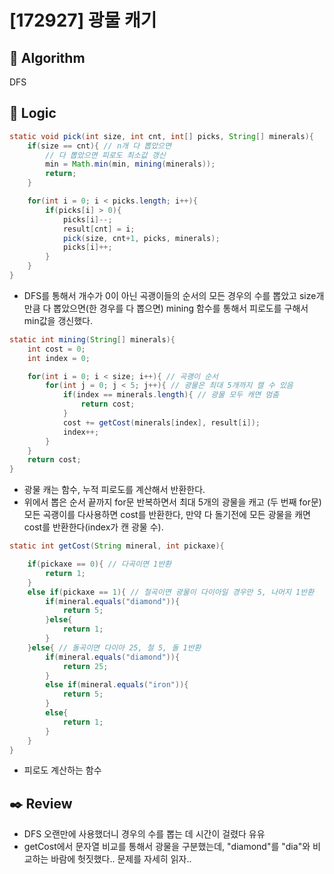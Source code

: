 # [172927] 광물 캐기

## :pushpin: **Algorithm**

DFS

## :round_pushpin: **Logic**

```java
static void pick(int size, int cnt, int[] picks, String[] minerals){
	if(size == cnt){ // n개 다 뽑았으면
		// 다 뽑았으면 피로도 최소값 갱신
		min = Math.min(min, mining(minerals));
		return;
	}

	for(int i = 0; i < picks.length; i++){
		if(picks[i] > 0){
			picks[i]--;
			result[cnt] = i;
			pick(size, cnt+1, picks, minerals);
			picks[i]++;
		}
	}
}
```

- DFS를 통해서 개수가 0이 아닌 곡괭이들의 순서의 모든 경우의 수를 뽑았고 size개만큼 다 뽑았으면(한 경우를 다 뽑으면) mining 함수를 통해서 피로도를 구해서 min값을 갱신했다.

```java
static int mining(String[] minerals){
	int cost = 0;
	int index = 0;

	for(int i = 0; i < size; i++){ // 곡괭이 순서
		for(int j = 0; j < 5; j++){ // 광물은 최대 5개까지 캘 수 있음
			if(index == minerals.length){ // 광물 모두 캐면 멈춤
				return cost;
			}
			cost += getCost(minerals[index], result[i]);
			index++;
		}
	}
	return cost;
}
```

- 광물 캐는 함수, 누적 피로도를 계산해서 반환한다.
- 위에서 뽑은 순서 끝까지 for문 반복하면서 최대 5개의 광물을 캐고 (두 번째 for문) 모든 곡괭이를 다사용하면 cost를 반환한다, 만약 다 돌기전에 모든 광물을 캐면 cost를 반환한다(index가 캔 광물 수).

```java
static int getCost(String mineral, int pickaxe){

	if(pickaxe == 0){ // 다곡이면 1반환
		return 1;
	}
	else if(pickaxe == 1){ // 철곡이면 광물이 다이아일 경우만 5, 나머지 1반환
		if(mineral.equals("diamond")){
			return 5;
		}else{
			return 1;
		}
	}else{ // 돌곡이면 다이아 25, 철 5, 돌 1반환
		if(mineral.equals("diamond")){
			return 25;
		}
		else if(mineral.equals("iron")){
			return 5;
		}
		else{
			return 1;
		}
	}
}
```

- 피로도 계산하는 함수

## :black_nib: **Review**

- DFS 오랜만에 사용했더니 경우의 수를 뽑는 데 시간이 걸렸다 유유
- getCost에서 문자열 비교를 통해서 광물을 구분했는데, "diamond"를 "dia"와 비교하는 바람에 헛짓했다.. 문제를 자세히 읽자..
